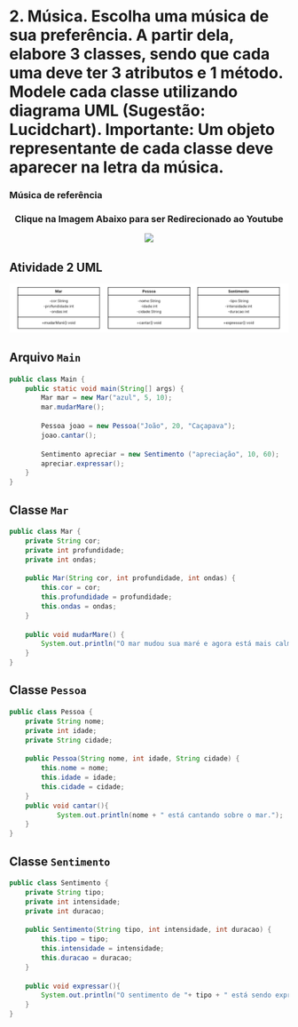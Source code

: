 # **2. Música. Escolha uma música de sua preferência. A partir dela, elabore 3 classes, sendo que cada uma deve ter 3 atributos e 1 método. Modele cada classe utilizando diagrama UML (Sugestão: Lucidchart). Importante: Um objeto representante de cada classe deve aparecer na letra da música.**

### Música de referência

<div align="center">
  <h3> Clique na Imagem Abaixo para ser Redirecionado ao Youtube </h1>
<a href="https://www.youtube.com/watch?v=b-X2sam6d68" target="_blank"><img src="https://i1.sndcdn.com/artworks-lDJjuPXFTEyyD94k-pcaxEQ-t500x500.jpg" class="media-object  img-responsive img-thumbnail"></a>
</div>

## Atividade 2 UML
<div align="center">
  <img src="Arquivos/atividade2.png">
</div>

## Arquivo ``Main``
```java
public class Main {
    public static void main(String[] args) {
        Mar mar = new Mar("azul", 5, 10);
        mar.mudarMare();

        Pessoa joao = new Pessoa("João", 20, "Caçapava");
        joao.cantar();

        Sentimento apreciar = new Sentimento ("apreciação", 10, 60);
        apreciar.expressar();
    }
}
```
## Classe ``Mar``
```java
public class Mar {
    private String cor;
    private int profundidade;
    private int ondas;

    public Mar(String cor, int profundidade, int ondas) {
        this.cor = cor;
        this.profundidade = profundidade;
        this.ondas = ondas;
    }

    public void mudarMare() {
        System.out.println("O mar mudou sua maré e agora está mais calmo.");
    }
}
```
## Classe ``Pessoa``
```java
public class Pessoa {
    private String nome;
    private int idade;
    private String cidade;

    public Pessoa(String nome, int idade, String cidade) {
        this.nome = nome;
        this.idade = idade;
        this.cidade = cidade;
    }
    public void cantar(){
            System.out.println(nome + " está cantando sobre o mar.");
    }
}
```
## Classe ``Sentimento``
```java
public class Sentimento {
    private String tipo;
    private int intensidade;
    private int duracao;

    public Sentimento(String tipo, int intensidade, int duracao) {
        this.tipo = tipo;
        this.intensidade = intensidade;
        this.duracao = duracao;
    }

    public void expressar(){
        System.out.println("O sentimento de "+ tipo + " está sendo expresso.");
    }
}
```
